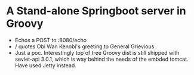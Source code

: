 # A Stand-alone Springboot server in Groovy

* Echos a POST to <host>:8080/echo
* / quotes Obi Wan Kenobi's greeting to General Grievious
* Just a poc. Interestingly top of tree Groovy dist is still shipped with sevlet-api 3.0.1, which is way behind the needs of the embded tomcat. Have used Jetty instead.

